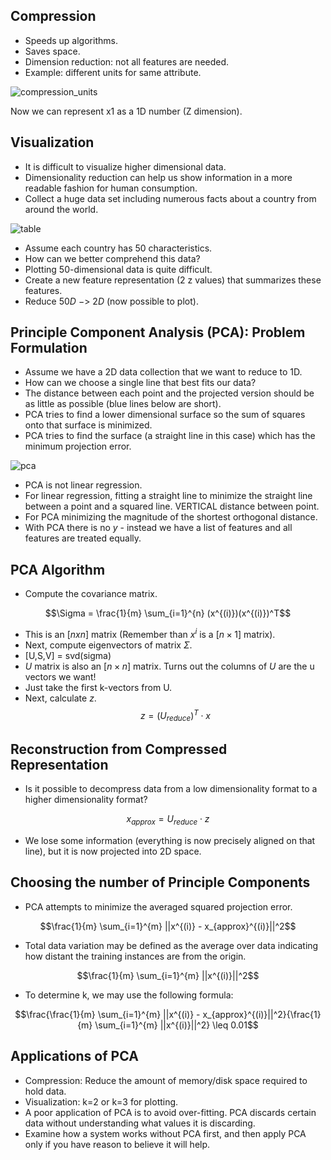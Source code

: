 ## Compression

* Speeds up algorithms.
* Saves space.
* Dimension reduction: not all features are needed.
* Example: different units for same attribute.


![compression_units](https://github.com/djeada/Stanford-Machine-Learning/blob/main/slides/resources/compression_units.png)

Now we can represent x1 as a 1D number (Z dimension).


## Visualization


* It is difficult to visualize higher dimensional data.
* Dimensionality reduction can help us show information in a more readable fashion for human consumption.
* Collect a huge data set including numerous facts about a country from around the world.

![table](https://github.com/djeada/Stanford-Machine-Learning/blob/main/slides/resources/table.png)

* Assume each country has 50 characteristics.
* How can we better comprehend this data?
* Plotting 50-dimensional data is quite difficult.
* Create a new feature representation (2 z values) that summarizes these features.
* Reduce $50D\ ->\ 2D$ (now possible to plot).


## Principle Component Analysis (PCA): Problem Formulation

* Assume we have a 2D data collection that we want to reduce to 1D.
* How can we choose a single line that best fits our data?
* The distance between each point and the projected version should be as little as possible (blue lines below are short).
* PCA tries to find a lower dimensional surface so the sum of squares onto that surface is minimized.
* PCA tries to find the surface (a straight line in this case) which has the minimum projection error.

![pca](https://github.com/djeada/Stanford-Machine-Learning/blob/main/slides/resources/pca.png)

* PCA is not linear regression.
* For linear regression, fitting a straight line to minimize the straight line between a point and a squared line. VERTICAL distance between point.
* For PCA minimizing the magnitude of the shortest orthogonal distance.
* With PCA there is no $y$ - instead we have a list of features and all features are treated equally.

## PCA Algorithm


* Compute the covariance matrix.

 $$\Sigma = \frac{1}{m} \sum_{i=1}^{n} (x^{(i)})(x^{(i)})^T$$

* This is an $[n x n]$ matrix (Remember than $x^i$ is a $[n \times 1]$ matrix).
* Next, compute eigenvectors of matrix $\Sigma$.
* [U,S,V] = svd(sigma)
* $U$ matrix is also an $[n \times n]$ matrix. Turns out the columns of $U$ are the u vectors we want!
* Just take the first k-vectors from U.
* Next, calculate $z$.  $$z = (U_{reduce})^T \cdot x$$


## Reconstruction from Compressed Representation


* Is it possible to decompress data from a low dimensionality format to a higher dimensionality format?

 $$x_{approx} = U_{reduce} \cdot z$$

* We lose some information (everything is now precisely aligned on that line), but it is now projected into 2D space.


## Choosing the number of Principle Components


* PCA attempts to minimize the averaged squared projection error.

 $$\frac{1}{m} \sum_{i=1}^{m} ||x^{(i)} - x_{approx}^{(i)}||^2$$

* Total data variation may be defined as the average over data indicating how distant the training instances are from the origin.

 $$\frac{1}{m} \sum_{i=1}^{m} ||x^{(i)}||^2$$

* To determine k, we may use the following formula:

 $$\frac{\frac{1}{m} \sum_{i=1}^{m} ||x^{(i)} - x_{approx}^{(i)}||^2}{\frac{1}{m} \sum_{i=1}^{m} ||x^{(i)}||^2} \leq 0.01$$

## Applications of PCA

* Compression: Reduce the amount of memory/disk space required to hold data.
* Visualization: k=2 or k=3 for plotting.
* A poor application of PCA is to avoid over-fitting. PCA discards certain data without understanding what values it is discarding.
* Examine how a system works without PCA first, and then apply PCA only if you have reason to believe it will help.
